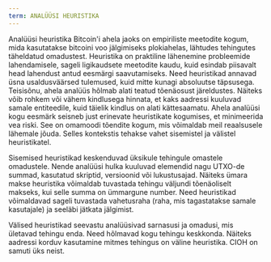```yaml
---
term: ANALÜÜSI HEURISTIKA
---
```


Analüüsi heuristika Bitcoin'i ahela jaoks on empiriliste meetodite kogum, mida kasutatakse bitcoini voo jälgimiseks plokiahelas, lähtudes tehingutes täheldatud omadustest. Heuristika on praktiline lähenemine probleemide lahendamisele, sageli ligikaudsete meetodite kaudu, kuid esindab piisavalt head lahendust antud eesmärgi saavutamiseks. Need heuristikad annavad üsna usaldusväärsed tulemused, kuid mitte kunagi absoluutse täpsusega. Teisisõnu, ahela analüüs hõlmab alati teatud tõenäosust järeldustes. Näiteks võib rohkem või vähem kindlusega hinnata, et kaks aadressi kuuluvad samale entiteedile, kuid täielik kindlus on alati kättesaamatu. Ahela analüüsi kogu eesmärk seisneb just erinevate heuristikate kogumises, et minimeerida vea riski. See on omamoodi tõendite kogum, mis võimaldab meil reaalsusele lähemale jõuda. Selles kontekstis tehakse vahet sisemistel ja välistel heuristikatel.

Sisemised heuristikad keskenduvad üksikule tehingule omastele omadustele. Nende analüüsi hulka kuuluvad elemendid nagu UTXO-de summad, kasutatud skriptid, versioonid või lukustusajad. Näiteks ümara makse heuristika võimaldab tuvastada tehingu väljundi tõenäoliselt makseks, kui selle summa on ümmargune number. Need heuristikad võimaldavad sageli tuvastada vahetusraha (raha, mis tagastatakse samale kasutajale) ja seeläbi jätkata jälgimist.

Välised heuristikad seevastu analüüsivad sarnasusi ja omadusi, mis ületavad tehingu enda. Need hõlmavad kogu tehingu keskkonda. Näiteks aadressi korduv kasutamine mitmes tehingus on väline heuristika. CIOH on samuti üks neist.